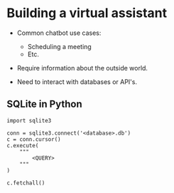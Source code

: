 # Building a virtual assistant

- Common chatbot use cases:
    - Scheduling a meeting
    - Etc. 

- Require information about the outside world. 
- Need to interact with databases or API's.

## SQLite in Python

```
import sqlite3

conn = sqlite3.connect('<database>.db')
c = conn.cursor()
c.execute(
    """
        <QUERY>
    """ 
)
```
```
c.fetchall()
```